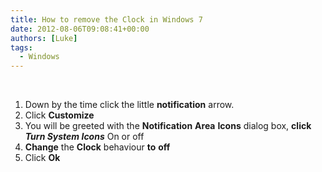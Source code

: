 ```yaml
---
title: How to remove the Clock in Windows 7
date: 2012-08-06T09:08:41+00:00
authors: [Luke]
tags:
  - Windows
---
```

&nbsp;

<ol start="1">
  <li>
    Down by the time click the little <strong>notification</strong> arrow.
  </li>
  <li>
    Click <strong>Customize</strong>
  </li>
  <li>
    You will be greeted with the <strong>Notification</strong> <strong>Area</strong> <strong>Icons</strong> dialog box, <strong>click</strong> <strong><em>Turn System Icons</em></strong> On or off
  </li>
  <li>
    <strong>Change</strong> the <strong>Clock</strong> behaviour <strong>to</strong> <strong>off</strong>
  </li>
  <li>
    Click <strong>Ok</strong>
  </li>
</ol>